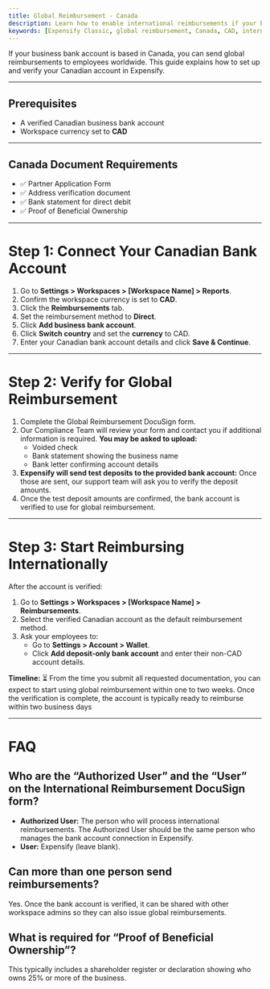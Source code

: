 ```yaml
---
title: Global Reimbursement - Canada
description: Learn how to enable international reimbursements if your business bank account is in Canada.
keywords: [Expensify Classic, global reimbursement, Canada, CAD, international payments, direct deposit, DocuSign, compliance]
---
```

<div id="expensify-classic" markdown="1">

If your business bank account is based in Canada, you can send global reimbursements to employees worldwide. This guide explains how to set up and verify your Canadian account in Expensify.

---

## Prerequisites
- A verified Canadian business bank account
- Workspace currency set to **CAD**

---

## Canada Document Requirements
- ✅ Partner Application Form
- ✅ Address verification document
- ✅ Bank statement for direct debit
- ✅ Proof of Beneficial Ownership

---

# Step 1: Connect Your Canadian Bank Account
1. Go to **Settings > Workspaces > [Workspace Name] > Reports**.
2. Confirm the workspace currency is set to **CAD**.
3. Click the **Reimbursements** tab.
4. Set the reimbursement method to **Direct**.
5. Click **Add business bank account**.
6. Click **Switch country** and set the **currency** to CAD.
7. Enter your Canadian bank account details and click **Save & Continue**.

---

# Step 2: Verify for Global Reimbursement
1. Complete the Global Reimbursement DocuSign form.
2. Our Compliance Team will review your form and contact you if additional information is required.
   **You may be asked to upload:**
   - Voided check
   - Bank statement showing the business name
   - Bank letter confirming account details
3. **Expensify will send test deposits to the provided bank account:** Once those are sent, our support team will ask you to verify the deposit amounts.
4. Once the test deposit amounts are confirmed, the bank account is verified to use for global reimbursement. 

---

# Step 3: Start Reimbursing Internationally
After the account is verified:
1. Go to **Settings > Workspaces > [Workspace Name] > Reimbursements**.
2. Select the verified Canadian account as the default reimbursement method.
3. Ask your employees to:
   - Go to **Settings > Account > Wallet**.
   - Click **Add deposit-only bank account** and enter their non-CAD account details.

**Timeline:** ⏳ From the time you submit all requested documentation, you can expect to start using global reimbursement within one to two weeks. Once the verification is complete, the account is typically ready to reimburse within two business days

---

# FAQ

## Who are the “Authorized User” and the “User” on the International Reimbursement DocuSign form?
- **Authorized User:** The person who will process international reimbursements. The Authorized User should be the same person who manages the bank account connection in Expensify.
- **User:** Expensify (leave blank).

## Can more than one person send reimbursements?
Yes. Once the bank account is verified, it can be shared with other workspace admins so they can also issue global reimbursements.

## What is required for “Proof of Beneficial Ownership”?
This typically includes a shareholder register or declaration showing who owns 25% or more of the business.

</div>
